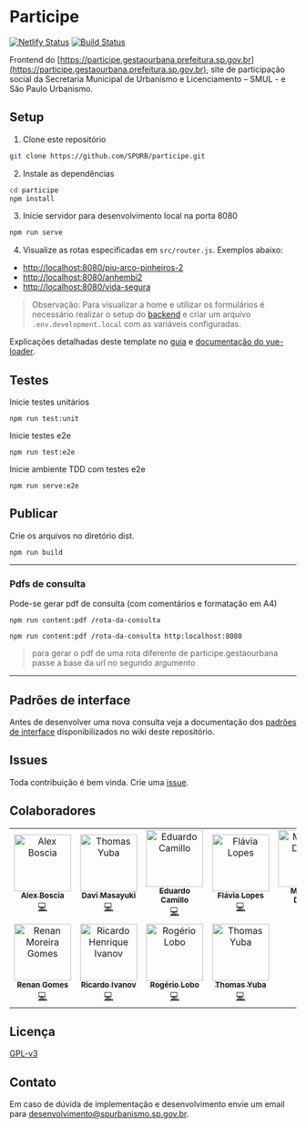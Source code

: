 # Participe
[![Netlify Status](https://api.netlify.com/api/v1/badges/fb06bdad-d959-414d-b42d-1891b7862c9f/deploy-status)](https://app.netlify.com/sites/participe-gestaourbana/deploys)
[![Build Status](https://travis-ci.org/SPURB/participe.svg?branch=master)](https://travis-ci.org/SPURB/participe)

Frontend do [https://participe.gestaourbana.prefeitura.sp.gov.br](https://participe.gestaourbana.prefeitura.sp.gov.br), site de participação social da Secretaria Municipal de Urbanismo e Licenciamento – SMUL - e São Paulo Urbanismo.

## Setup
1. Clone este repositório
```bash
git clone https://github.com/SPURB/participe.git
```

2. Instale as dependências
```bash
cd participe
npm install
```

3. Inicie servidor para desenvolvimento local na porta 8080
```bash
npm run serve
```

4. Visualize as rotas especificadas em `src/router.js`. Exemplos abaixo:
* [http://localhost:8080/piu-arco-pinheiros-2](http://localhost:8080/arco-pinheiros-2)
* [http://localhost:8080/anhembi2](http://localhost:8080/anhembi2)
* [http://localhost:8080/vida-segura](http://localhost:8080/vida-segura)

> Observação: Para visualizar a home e utilizar os formulários é necessário realizar o setup do [backend](https://github.com/SPURB/consultas-publicas-backend) e criar um arquivo `.env.development.local` com as variáveis configuradas.

Explicações detalhadas deste template no [guia](http://vuejs-templates.github.io/webpack/) e [documentação do vue-loader](http://vuejs.github.io/vue-loader).


## Testes
Inicie testes unitários
```
npm run test:unit
```

Inicie testes e2e
```
npm run test:e2e
```

Inicie ambiente TDD com testes e2e
```
npm run serve:e2e
```

## Publicar
Crie os arquivos no diretório dist.
```
npm run build
```
___

### Pdfs de consulta
Pode-se gerar pdf de consulta (com comentários e formatação em A4)
```
npm run content:pdf /rota-da-consulta

npm run content:pdf /rota-da-consulta http:localhost:8080
```
> para gerar o pdf de uma rota diferente de participe.gestaourbana passe a base da url no segundo argumento

___

## Padrões de interface
Antes de desenvolver uma nova consulta veja a documentação dos [padrões de interface](https://github.com/SPURB/participe/wiki) disponibilizados no wiki deste repositório.

## Issues
Toda contribuição é bem vinda. Crie uma [issue](https://github.com/SPURB/participe/issues).


## Colaboradores
<table>
  <tr>
    <td align="center"><a href="https://github.com/alexboccia"><img src="https://avatars3.githubusercontent.com/u/32138082?s=460&v=4" width="100px;" alt="Alex Boscia"/><br /><sub><b>Alex Boscia</b></sub></a><br /><a href="https://github.com/spurb/participe/commits?author=alexboccia" title="Code">💻</a></td>
    <td align="center"><a href="https://github.com/davimh"><img src="https://avatars1.githubusercontent.com/u/32531840?s=460&v=4" width="100px;" alt="Thomas Yuba"/><br /><sub><b>Davi Masayuki</b></sub></a><br /><a href="https://github.com/spurb/participe/commits?author=davimh" title="Code">💻</a></td>
    <td align="center"><a href="https://github.com/educkf"><img src="https://avatars2.githubusercontent.com/u/2439707?s=460&v=4" width="100px;" alt="Eduardo Camillo"/><br /><sub><b>Eduardo Camillo</b></sub></a><br /><a href="https://github.com/spurb/participe/commits?author=educkf" title="Code">💻</a></td>
    <td align="center"><a href="https://github.com/flavinhalopes"><img src="https://avatars1.githubusercontent.com/u/39636035?s=460&v=4" width="100px;" alt="Flávia Lopes"/><br /><sub><b>Flávia Lopes</b></sub></a><br /><a href="https://github.com/spurb/participe/commits?author=flavinhalopes" title="Code">💻</a></td>
    <td align="center"><a href="https://github.com/m-dantas"><img src="https://avatars1.githubusercontent.com/u/45770805?s=460&v=4" width="100px;" alt="Maurício Dantas"/><br /><sub><b>Maurício Dantas</b></sub></a><br /><a href="https://github.com/spurb/participe/commits?author=m-dantas" title="Code">💻</a></td>
 </tr>
 <tr>
    <td align="center"><a href="https://github.com/lordscorp"><img src="https://avatars1.githubusercontent.com/u/40305353?s=460&v=4" width="100px;" alt="Renan Moreira Gomes"/><br /><sub><b>Renan Gomes</b></sub></a><br /><a href="https://github.com/spurb/participe/commits?author=lordscorp" title="Code">💻</a></td>
    <td align="center"><a href="https://github.com/ricardoivanov"><img src="https://avatars1.githubusercontent.com/u/56939042?s=460&v=4" width="100px;" alt="Ricardo Henrique Ivanov"/><br /><sub><b>Ricardo Ivanov</b></sub></a><br /><a href="https://github.com/spurb/participe/commits?author=X478816@rede.sp" title="Code">💻</a></td>
    <td align="center"><a href="https://github.com/rogerioloboBR"><img src="https://avatars0.githubusercontent.com/u/10540741?s=460&v=4" width="100px;" alt="Rogério Lobo"/><br /><sub><b>Rogério Lobo</b></sub></a><br /><a href="https://github.com/spurb/participe/commits?author=rogerioloboBR" title="Code">💻</a></td>
    <td align="center"><a href="https://github.com/yubathom"><img src="https://avatars3.githubusercontent.com/u/4117768?v=4" width="100px;" alt="Thomas Yuba"/><br /><sub><b>Thomas Yuba</b></sub></a><br /><a href="https://github.com/spurb/participe/commits?author=yubathom" title="Code">💻</a></td>
 </tr>
</table>

## Licença 
[GPL-v3](https://github.com/SPURB/participe/blob/master/LICENSE)

## Contato
Em caso de dúvida de implementação e desenvolvimento envie um email para <desenvolvimento@spurbanismo.sp.gov.br>.

